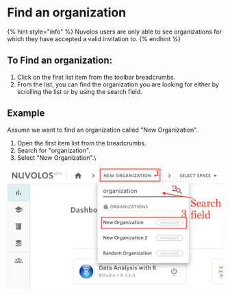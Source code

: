# Find an organization

{% hint style="info" %}
Nuvolos users are only able to see organizations for which they have accepted a valid invitation to.
{% endhint %}

## To Find an organization:

1. Click on the first list item from the toolbar breadcrumbs.
2. From the list, you can find the organization you are looking for either by scrolling the list or by using the search field.

## Example

Assume we want to find an organization called "New Organization".&#x20;

1. Open the first item list from the breadcrumbs.
2. Search for "organization".
3. Select "New Organization".\


![](../../.gitbook/assets/screen-shot-2020-03-23-at-9.28.35-am.png)

